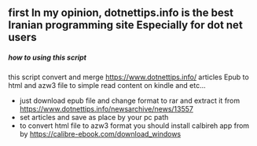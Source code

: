 ## first In my opinion, dotnettips.info is the best Iranian programming site Especially  for dot net users 
##### how to using this script
this script convert and merge https://www.dotnettips.info/ articles Epub  to html and azw3 file 
to simple read content on kindle and etc...
- just download epub file and change format to rar and extract it from https://www.dotnettips.info/newsarchive/news/13557 
- set articles and save as place by your pc path 
- to convert html file to azw3 format you should install calbireh app from by https://calibre-ebook.com/download_windows



